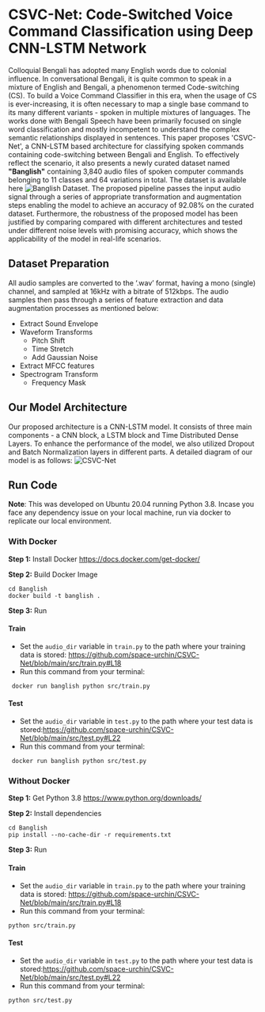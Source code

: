 # CSVC-Net: Code-Switched Voice Command Classification using Deep CNN-LSTM Network

Colloquial Bengali has adopted many English words due to colonial influence. In conversational Bengali, it is quite common to speak in a mixture of English and Bengali, a phenomenon termed Code-switching (CS). To build a Voice Command Classifier in this era, when the usage of CS is ever-increasing, it is often necessary to map a single base command to its many different variants - spoken in multiple mixtures of languages. The works done with Bengali Speech have been primarily focused on single word classification and mostly incompetent to understand the complex semantic relationships displayed in sentences. This paper proposes 'CSVC-Net', a CNN-LSTM based architecture for classifying spoken commands containing code-switching between Bengali and English. To effectively reflect the scenario, it also presents a newly curated dataset named **"Banglish"** containing 3,840 audio files of spoken computer commands belonging to 11 classes and 64 variations in total. The dataset is available here ![Banglish Dataset](https://github.com/ArowaYasmeen/Banglish). The proposed pipeline passes the input audio signal through a series of appropriate transformation and augmentation steps enabling the model to achieve an accuracy of 92.08\% on the curated dataset. Furthermore, the robustness of the proposed model has been justified by comparing compared with different architectures and tested under different noise levels with promising accuracy, which shows the applicability of the model in real-life scenarios.

## Dataset Preparation
All audio samples are converted to the ‘.wav’ format, having a mono (single) channel, and sampled at 16kHz with a bitrate of 512kbps. The audio samples then pass through a series of feature extraction and data augmentation processes as mentioned below:

* Extract Sound Envelope
* Waveform Transforms
	- Pitch Shift
	- Time Stretch
	- Add Gaussian Noise
* Extract MFCC features
* Spectrogram Transform
	- Frequency Mask

## Our Model Architecture
Our proposed architecture is a CNN-LSTM model. It consists of three main components - a CNN block, a LSTM block and Time Distributed Dense Layers. To enhance the performance of the model, we also utilized Dropout and Batch Normalization layers in different parts. A detailed diagram of our model is as follows: ![CSVC-Net](https://github.com/space-urchin/CSVC-Net/blob/main/documents/CSVC-Net.png?raw=true)

## Run Code
**Note**: This was developed on Ubuntu 20.04 running Python 3.8. Incase you face any dependency issue on your local machine, run via docker to replicate our local environment.
### With Docker
**Step 1:** Install Docker https://docs.docker.com/get-docker/

**Step 2:** Build Docker Image
```
cd Banglish
docker build -t banglish .
```

**Step 3:** Run

#### Train
* Set the `audio_dir` variable in `train.py` to the path where your training data is stored: https://github.com/space-urchin/CSVC-Net/blob/main/src/train.py#L18
* Run this command from your terminal:
```
 docker run banglish python src/train.py               
```

#### Test
* Set the `audio_dir` variable in `test.py` to the path where your test data is stored:https://github.com/space-urchin/CSVC-Net/blob/main/src/test.py#L22
* Run this command from your terminal:
```
 docker run banglish python src/test.py               
```
### Without Docker
**Step 1:** Get Python 3.8 https://www.python.org/downloads/

**Step 2:** Install dependencies
```
cd Banglish
pip install --no-cache-dir -r requirements.txt
```

**Step 3:** Run

#### Train
* Set the `audio_dir` variable in `train.py` to the path where your training data is stored: https://github.com/space-urchin/CSVC-Net/blob/main/src/train.py#L18
* Run this command from your terminal:
```
python src/train.py               
```

#### Test
* Set the `audio_dir` variable in `test.py` to the path where your test data is stored:https://github.com/space-urchin/CSVC-Net/blob/main/src/test.py#L22
* Run this command from your terminal:
```
python src/test.py               
```
